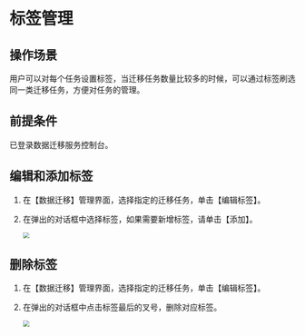 # 标签管理

 ## 操作场景

用户可以对每个任务设置标签，当迁移任务数量比较多的时候，可以通过标签刷选同一类迁移任务，方便对任务的管理。

## 前提条件

已登录数据迁移服务控制台。 

## 编辑和添加标签

1. 在【数据迁移】管理界面，选择指定的迁移任务，单击【编辑标签】。

2. 在弹出的对话框中选择标签，如果需要新增标签，请单击【添加】。

   <img src="https://main.qcloudimg.com/raw/858c6464ea9f0bbbbf1c52f63f442b54.png" style="zoom:67%;" />


## 删除标签

   1. 在【数据迁移】管理界面，选择指定的迁移任务，单击【编辑标签】。
   
   2. 在弹出的对话框中点击标签最后的叉号，删除对应标签。
   
      <img src="https://main.qcloudimg.com/raw/aa1e2779fdbfc737d1e43b44a7d522e5.png" style="zoom:67%;" />

